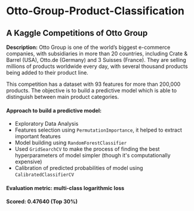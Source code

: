 # Otto-Group-Product-Classification

## A Kaggle Competitions of Otto Group

**Description:** Otto Group is one of the world’s biggest e-commerce companies, with subsidiaries in more than 20 countries, including Crate & Barrel (USA), Otto.de (Germany) and 3 Suisses (France). They are selling millions of products worldwide every day, with several thousand products being added to their product line.

This competition has a dataset with 93 features for more than 200,000 products. The objective is to build a predictive model which is able to distinguish between main product categories. 

#### Approach to build a predictive model:

* Exploratory Data Analysis
* Features selection using `PermutationImportance`, it helped to extract important features
* Model building using `RandomForestClassifier` 
* Used `GridSearchCV` to make the process of finding the best hyperparameters of model simpler (though it's computationally expensive)
* Calibration of predicted probabilities of model using `CalibratedClassifierCV`


#### Evaluation metric: multi-class logarithmic loss
#### Scored: 0.47640 (Top 30%)
